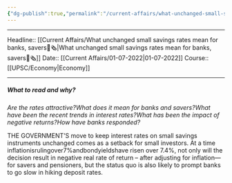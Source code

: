 ```yaml
---
{"dg-publish":true,"permalink":"/current-affairs/what-unchanged-small-savings-rates-mean-for-banks-savers/","dgHomeLink":true,"dgPassFrontmatter":false}
---
```


----
Headline:: [[Current Affairs/What unchanged small savings rates mean for banks, savers📰🗞️|What unchanged small savings rates mean for banks, savers📰🗞️]]
Date:: [[Current Affairs/01-07-2022|01-07-2022]]
Course:: [[UPSC/Economy|Economy]] 

----
##### What to read and why? 
_Are the rates attractive?What does it mean for banks and savers?What have been the recent trends in interest rates?What has been the impact of negative returns?How have banks responded?_

THE GOVERNMENT’S move to keep interest
rates on small savings instruments unchanged
comes as a setback for small investors. At a time
inflationisrulingover7%andbondyieldshave
risen over 7.4%, not only will the decision result in negative real rate of return – after adjusting for inflation— for savers and pensioners, but the status quo is also likely to prompt
banks to go slow in hiking deposit rates.